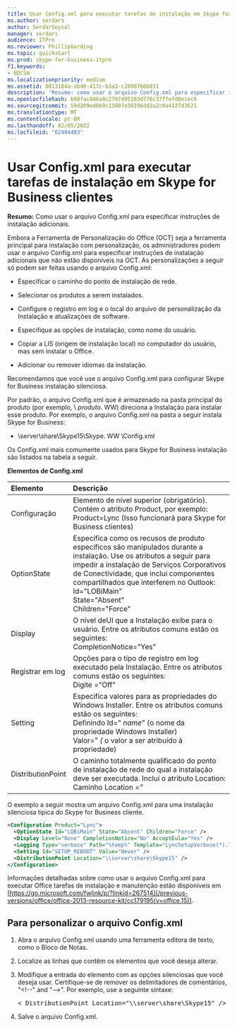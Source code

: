 ```yaml
---
title: Usar Config.xml para executar tarefas de instalação em Skype for Business clientes
ms.author: serdars
author: SerdarSoysal
manager: serdars
audience: ITPro
ms.reviewer: PhillipGarding
ms.topic: quickstart
ms.prod: skype-for-business-itpro
f1.keywords:
- NOCSH
ms.localizationpriority: medium
ms.assetid: 0813184a-ab40-417c-b3a3-c2090766b831
description: 'Resumo: como usar o arquivo Config.xml para especificar instruções de instalação adicionais.'
ms.openlocfilehash: b90fac846a8c2707d95103d776c37ffefd0e1ec6
ms.sourcegitcommit: 59d209ed669c13807e38196dd2a2c0a4127d3621
ms.translationtype: MT
ms.contentlocale: pt-BR
ms.lasthandoff: 02/05/2022
ms.locfileid: "62404403"
---
```

# <a name="use-configxml-to-perform-installation-tasks-in-skype-for-business-clients"></a>Usar Config.xml para executar tarefas de instalação em Skype for Business clientes

**Resumo:** Como usar o arquivo Config.xml para especificar instruções de instalação adicionais.

Embora a Ferramenta de Personalização do Office (OCT) seja a ferramenta principal para instalação com personalização, os administradores podem usar o arquivo Config.xml para especificar instruções de instalação adicionais que não estão disponíveis na OCT. As personalizações a seguir só podem ser feitas usando o arquivo Config.xml:

- Especificar o caminho do ponto de instalação de rede.

- Selecionar os produtos a serem instalados.

- Configure o registro em log e o local do arquivo de personalização da Instalação e atualizações de software.

- Especifique as opções de instalação, como nome do usuário.

- Copiar a LIS (origem de instalação local) no computador do usuário, mas sem instalar o Office.

- Adicionar ou remover idiomas da instalação.

Recomendamos que você use o arquivo Config.xml para configurar Skype for Business instalação silenciosa. 

Por padrão, o arquivo Config.xml que é armazenado na pasta principal do produto (por exemplo, \ _produto_. WW) direciona a Instalação para instalar esse produto. Por exemplo, o arquivo Config.xml na pasta a seguir instala Skype for Business:

- \\server\share\Skype15\Skype. WW \Config.xml

Os Config.xml mais comumente usados para Skype for Business instalação são listados na tabela a seguir.

**Elementos de Config.xml**


| **Elemento**              | **Descrição**                                                                                                                                                                                                                                                                                         |
|:-------------------------|:--------------------------------------------------------------------------------------------------------------------------------------------------------------------------------------------------------------------------------------------------------------------------------------------------------|
| Configuração  <br/>     | Elemento de nível superior (obrigatório). Contém o atributo Product, por exemplo: Product=Lync (Isso funcionará para Skype for Business clientes)  <br/>                                                                                                                                                          |
| OptionState  <br/>       | Especifica como os recusos de produto específicos são manipulados durante a instalação. Use os atributos a seguir para impedir a instalação de Serviços Corporativos de Conectividade, que inclui componentes compartilhados que interferem no Outlook: <br/>  Id="LOBiMain" <br/>  State="Absent" <br/>  Children="Force" <br/> |
| Display  <br/>           | O nível deUI que a Instalação exibe para o usuário. Entre os atributos comuns estão os seguintes: <br/>  CompletionNotice="Yes"                                                                                                                                                                                |
| Registrar em log  <br/>           | Opções para o tipo de registro em log executado pela Instalação. Entre os atributos comuns estão os seguintes: <br/>  Digite ="Off"                                                                                                                                                                                       |
| Setting  <br/>           | Especifica valores para as propriedades do Windows Installer. Entre os atributos comuns estão os seguintes:<br/>  Definindo Id=" *name*" (o nome da propriedade Windows Installer)  <br/>  Valor=" *(* o valor a ser atribuído à propriedade)  <br/>                                                             |
| DistributionPoint  <br/> | O caminho totalmente qualificado do ponto de instalação de rede do qual a instalação deve ser executada. Inclui o atributo Location:<br/>  Caminho Location *="*  <br/>                                                                                                                                     |

O exemplo a seguir mostra um arquivo Config.xml para uma instalação silenciosa típica do Skype for Business cliente. 

```xml
<Configuration Product="Lync"> 
  <OptionState Id="LOBiMain" State="Absent" Children="Force" /> 
  <Display Level="None" CompletionNotice="No" AcceptEula="Yes" /> 
  <Logging Type="verbose" Path="%temp%" Template="LyncSetupVerbose(*).log" />
  <Setting Id="SETUP_REBOOT" Value="Never" /> 
  <DistributionPoint Location="\\server\share\Skype15" /> 
</Configuration>
```

Informações detalhadas sobre como usar o arquivo Config.xml para executar Office tarefas de instalação e manutenção estão disponíveis em [https://go.microsoft.com/fwlink/p/?linkid=267514](/previous-versions/office/office-2013-resource-kit/cc179195(v=office.15)).

## <a name="to-customize-the-configxml-file"></a>Para personalizar o arquivo Config.xml

1. Abra o arquivo Config.xml usando uma ferramenta editora de texto, como o Bloco de Notas.

2. Localize as linhas que contêm os elementos que você deseja alterar.

3. Modifique a entrada do elemento com as opções silenciosas que você deseja usar. Certifique-se de remover os delimitadores de comentários, "\<!--" and "--\>". Por exemplo, use a seguinte sintaxe:

   <pre>
   < DistributionPoint Location="\\server\share\Skype15" />
   </pre>

4. Salve o arquivo Config.xml.